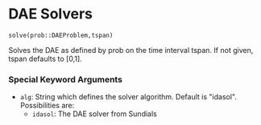 # DAE Solvers

`solve(prob::DAEProblem,tspan)`

Solves the DAE as defined by prob on the time interval tspan. If not given, tspan defaults to [0,1].

### Special Keyword Arguments

* `alg`: String which defines the solver algorithm. Default is "idasol". Possibilities are:
  - `idasol`: The DAE solver from Sundials
